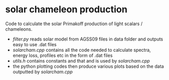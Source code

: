 # solar chameleon production

Code to calculate the solar Primakoff production of light scalars / chameleons.

- *filter.py* reads solar model from AGSS09 files in data folder and outputs easy to use .dat files
- *solarcham.cpp* contains all the code needed to calculate spectra, energy loss, profiles etc in the form of .dat files
- *utils.h* contains constants and that and is used by *solarcham.cpp*
- the python plotting codes then produce various plots based on the data outputted by *solarcham.cpp*
